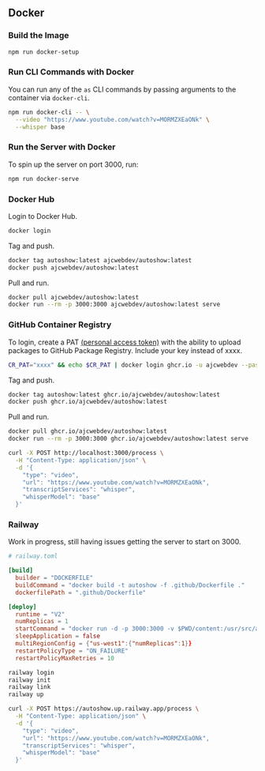 ## Docker

### Build the Image

```bash
npm run docker-setup
```

### Run CLI Commands with Docker

You can run any of the `as` CLI commands by passing arguments to the container via `docker-cli`.

```bash
npm run docker-cli -- \
  --video "https://www.youtube.com/watch?v=MORMZXEaONk" \
  --whisper base 
```

### Run the Server with Docker

To spin up the server on port 3000, run:

```bash
npm run docker-serve
```

### Docker Hub

Login to Docker Hub.

```bash
docker login
```

Tag and push.

```bash
docker tag autoshow:latest ajcwebdev/autoshow:latest
docker push ajcwebdev/autoshow:latest
```

Pull and run.

```bash
docker pull ajcwebdev/autoshow:latest
docker run --rm -p 3000:3000 ajcwebdev/autoshow:latest serve
```

### GitHub Container Registry

To login, create a PAT [(personal access token)](https://docs.github.com/en/authentication/keeping-your-account-and-data-secure/managing-your-personal-access-tokens) with the ability to upload packages to GitHub Package Registry. Include your key instead of xxxx.

```bash
CR_PAT="xxxx" && echo $CR_PAT | docker login ghcr.io -u ajcwebdev --password-stdin
```

Tag and push.

```bash
docker tag autoshow:latest ghcr.io/ajcwebdev/autoshow:latest
docker push ghcr.io/ajcwebdev/autoshow:latest
```

Pull and run.

```bash
docker pull ghcr.io/ajcwebdev/autoshow:latest
docker run --rm -p 3000:3000 ghcr.io/ajcwebdev/autoshow:latest serve
```

```bash
curl -X POST http://localhost:3000/process \
  -H "Content-Type: application/json" \
  -d '{
    "type": "video",
    "url": "https://www.youtube.com/watch?v=MORMZXEaONk",
    "transcriptServices": "whisper",
    "whisperModel": "base"
  }'
```

### Railway

Work in progress, still having issues getting the server to start on 3000.

```toml
# railway.toml

[build]
  builder = "DOCKERFILE"
  buildCommand = "docker build -t autoshow -f .github/Dockerfile ."
  dockerfilePath = ".github/Dockerfile"

[deploy]
  runtime = "V2"
  numReplicas = 1
  startCommand = "docker run -d -p 3000:3000 -v $PWD/content:/usr/src/app/content autoshow serve"
  sleepApplication = false
  multiRegionConfig = {"us-west1":{"numReplicas":1}}
  restartPolicyType = "ON_FAILURE"
  restartPolicyMaxRetries = 10
```

```bash
railway login
railway init
railway link
railway up
```

```bash
curl -X POST https://autoshow.up.railway.app/process \
  -H "Content-Type: application/json" \
  -d '{
    "type": "video",
    "url": "https://www.youtube.com/watch?v=MORMZXEaONk",
    "transcriptServices": "whisper",
    "whisperModel": "base"
  }'
```